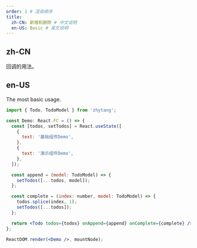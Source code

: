 ```yaml
---
order: 1 # 渲染顺序
title:
  zh-CN: 新增和删除 # 中文说明
  en-US: Basic # 英文说明
---
```


## zh-CN

回调的用法。

## en-US

The most basic usage.

```jsx
import { Todo, TodoModel } from 'zhytang';

const Demo: React.FC = () => {
  const [todos, setTodos] = React.useState([
    {
      text: '基础组件Demo',
    },
    {
      text: '演示组件Demo',
    },
  ]);

  const append = (model: TodoModel) => {
    setTodos([...todos, model]);
  };

  const complete = (index: number, model: TodoModel) => {
    todos.splice(index, 1);
    setTodos([...todos]);
  };

  return <Todo todos={todos} onAppend={append} onComplete={complete} />;
};

ReactDOM.render(<Demo />, mountNode);
```

<style>
.code-box-demo .ant-switch {
  margin-bottom: 8px;
}
</style>
